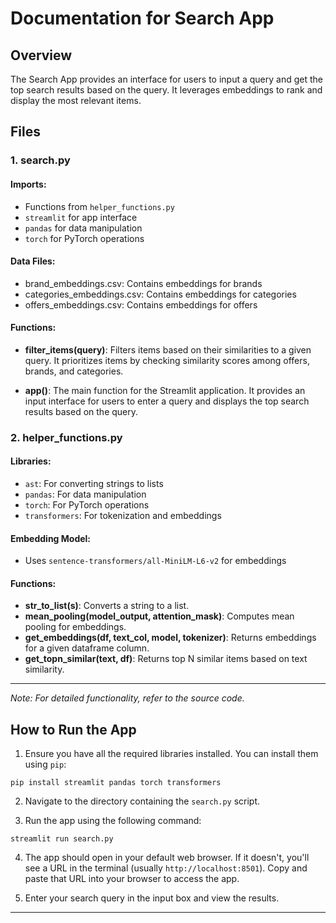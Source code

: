 
# Documentation for Search App

## Overview
The Search App provides an interface for users to input a query and get the top search results based on the query. It leverages embeddings to rank and display the most relevant items.

## Files

### 1. search.py

#### Imports:
- Functions from `helper_functions.py`
- `streamlit` for app interface
- `pandas` for data manipulation
- `torch` for PyTorch operations

#### Data Files:
- brand_embeddings.csv: Contains embeddings for brands
- categories_embeddings.csv: Contains embeddings for categories
- offers_embeddings.csv: Contains embeddings for offers

#### Functions:

- **filter_items(query)**: Filters items based on their similarities to a given query. It prioritizes items by checking similarity scores among offers, brands, and categories.

- **app()**: The main function for the Streamlit application. It provides an input interface for users to enter a query and displays the top search results based on the query.

### 2. helper_functions.py

#### Libraries:
- `ast`: For converting strings to lists
- `pandas`: For data manipulation
- `torch`: For PyTorch operations
- `transformers`: For tokenization and embeddings

#### Embedding Model:
- Uses `sentence-transformers/all-MiniLM-L6-v2` for embeddings

#### Functions:

- **str_to_list(s)**: Converts a string to a list.
- **mean_pooling(model_output, attention_mask)**: Computes mean pooling for embeddings.
- **get_embeddings(df, text_col, model, tokenizer)**: Returns embeddings for a given dataframe column.
- **get_topn_similar(text, df)**: Returns top N similar items based on text similarity.

---

*Note: For detailed functionality, refer to the source code.*


## How to Run the App

1. Ensure you have all the required libraries installed. You can install them using `pip`:
```
pip install streamlit pandas torch transformers
```

2. Navigate to the directory containing the `search.py` script.

3. Run the app using the following command:
```
streamlit run search.py
```

4. The app should open in your default web browser. If it doesn't, you'll see a URL in the terminal (usually `http://localhost:8501`). Copy and paste that URL into your browser to access the app.

5. Enter your search query in the input box and view the results.

---

